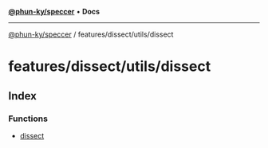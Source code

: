 [**@phun-ky/speccer**](../../../../README.md) • **Docs**

***

[@phun-ky/speccer](../../../../README.md) / features/dissect/utils/dissect

# features/dissect/utils/dissect

## Index

### Functions

- [dissect](functions/dissect.md)
